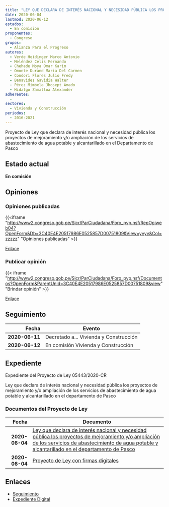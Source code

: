 ```yaml
---
title: "LEY QUE DECLARA DE INTERÉS NACIONAL Y NECESIDAD PÚBLICA LOS PROYECTOS DE MEJORAMIENTO Y/O AMPLIACIÓN DE LOS SERVICIOS DE ABASTECIMIENTO DE AGUA POTABLE Y ALCANTARILLADO EN EL DEPARTAMENTO DE PASCO"
date: 2020-06-04
lastmod: 2020-06-12
estados: 
  - En comisión
proponentes: 
  - Congreso
grupos: 
  - Alianza Para el Progreso
autores: 
  - Verde Heidinger Marco Antonio
  - Meléndez Celis Fernando
  - Chehade Moya Omar Karim
  - Omonte Durand Maria Del Carmen
  - Condori Flores Julio Fredy
  - Benavides Gavidia Walter
  - Pérez Mimbela Jhosept Amado
  - Hidalgo Zamalloa Alexander
adherentes: 
  - 
sectores: 
  - Vivienda y Construcción
periodos: 
  - 2016-2021
---
```


Proyecto de Ley que declara de interés nacional y necesidad pública los proyectos de mejoramiento y/o ampliación de los servicios de abastecimiento de agua potable y alcantarillado en el Departamento de Pasco


## Estado actual

**En comisión**

## Opiniones

### Opiniones publicadas

{{<iframe "http://www2.congreso.gob.pe/Sicr/ParCiudadana/Foro_pvp.nsf/RepOpiweb04?OpenForm&Db=3C40E4E20517986E0525857D00751809&View=yyyy&Col=zzzzz" "Opiniones publicadas" >}}

[Enlace](http://www2.congreso.gob.pe/Sicr/ParCiudadana/Foro_pvp.nsf/RepOpiweb04?OpenForm&Db=3C40E4E20517986E0525857D00751809&View=yyyy&Col=zzzzz)
### Publicar opinión

{{< iframe "http://www2.congreso.gob.pe/Sicr/ParCiudadana/Foro_pvp.nsf/Documentos?OpenForm&ParentUnid=3C40E4E20517986E0525857D00751809&view" "Brindar opinión" >}}

[Enlace](http://www2.congreso.gob.pe/Sicr/ParCiudadana/Foro_pvp.nsf/Documentos?OpenForm&ParentUnid=3C40E4E20517986E0525857D00751809&view)

## Seguimiento

| Fecha | Evento |
|------:|--------|
| **2020-06-11** | Decretado a... Vivienda y Construcción|
| **2020-06-12** | En comisión Vivienda y Construcción|


## Expediente

Expediente del Proyecto de Ley 05443/2020-CR

Ley que declara de interés nacional y necesidad pública los proyectos de mejoramiento y/o ampliación de los servicios de abastecimiento de agua potable y alcantarillado en el departamento de Pasco


### Documentos del Proyecto de Ley

| Fecha | Documento |
|------:|--------|
| **2020-06-04** | [Ley que declara de interés nacional y necesidad pública los proyectos de mejoramiento y/o ampliación de los servicios de abastecimiento de agua potable y alcantarillado en el departamento de Pasco](http://www.leyes.congreso.gob.pe/Documentos/2016_2021/Proyectos_de_Ley_y_de_Resoluciones_Legislativas/PL05443_20200604.pdf) |
| **2020-06-04** | [Proyecto de Ley con firmas digitales](http://www.leyes.congreso.gob.pe/Documentos/2016_2021/Proyectos_de_Ley_y_de_Resoluciones_Legislativas/Proyectos_Firmas_digitales/PL05443.pdf) |

## Enlaces 

- [Seguimiento](http://www2.congreso.gob.pe/Sicr/TraDocEstProc/CLProLey2016.nsf/f7fff46988ca05b1052578e100829cc7/906e90c398e879620525857d0078e8fc?OpenDocument)
- [Expediente Digital](http://www2.congreso.gob.pe/Sicr/TraDocEstProc/CLProLey2016.nsf/f7fff46988ca05b1052578e100829cc7/906e90c398e879620525857d0078e8fc?OpenDocument&Click=05257FB7005EB655.eb71d0cf91d8294e05256cdf006b5706/$Body/0.1C6C)
